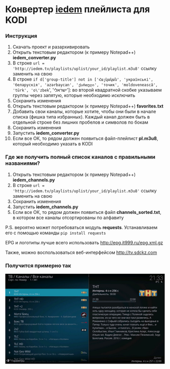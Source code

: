 # Конвертер [iedem](https://iedem.tv/welcome/register/01659c3a2c7e8531) плейлиста для KODI

### Инструкция
1. Скачать проект и разархивировать
2. Открыть текстовым редактором (к примеру Notepad++) **iedem_converter.py**
3. В строке
`url = 'http://iedem.tv/playlists/uplist/your_id/playlist.m3u8'`
ссылку заменить на свою
4. В строке `if d['group-title'] not in ['Հայկական', 'українські', 'беларускія', 'azərbaycan', 'ქართული', 'точик', 'moldovenească', 'türk', 'o\'zbek`', 'ישראלי']:
во второй квадратной скобке указываем группы через запятую, которые необходимо исключить
5. Сохранить изменения
6. Открыть текстовым редактором (к примеру Notepad++) **favorites.txt**
7. Добавить свои каналы, которые хотите, чтобы они были в начале списка (фишка типа избранных). Каждый канал должен быть в отдельной строке без лишних пробелов и символов по бокам
8. Сохранить изменения
9. Запустить **iedem_converter.py**
10. Если все ОК, то рядом должен появиться файл-плейлист **pl.m3u8**, который необходимо указать в KODI

### Где же получить полный список каналов с правильными названиями?
1. Открыть текстовым редактором (к примеру Notepad++) **iedem_channels.py**
2. В строке
`url = 'http://iedem.tv/playlists/uplist/your_id/playlist.m3u8'`
ссылку заменить на свою
3. Сохранить изменения
4. Запустить **iedem_channels.py**
5. Если все ОК, то рядом должен появиться файл **channels_sorted.txt**, в котором все каналы отсортированы по алфавиту

P.S. вероятно может потребоваться модуль **requests**. Устанавливаем его с помощью команды
`pip install requests`

EPG и логотипы лучше всего использовать http://epg.it999.ru/epg.xml.gz

Также, можно воспользоваться веб-интерфейсом http://tv.sdckz.com

### Получится примерно так
![](https://github.com/daradan/img/blob/master/kodi.jpg?raw=true)
